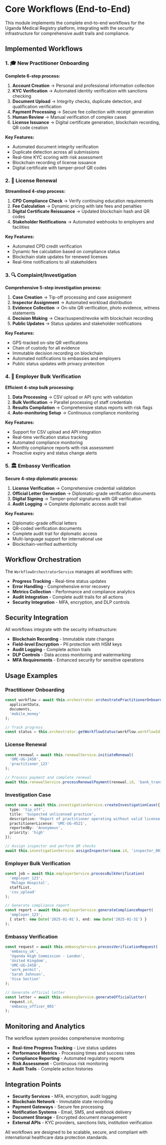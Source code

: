 # Core Workflows (End-to-End)

This module implements the complete end-to-end workflows for the Uganda Medical Registry platform, integrating with the security infrastructure for comprehensive audit trails and compliance.

## Implemented Workflows

### 1. 🎓 New Practitioner Onboarding

**Complete 6-step process:**
1. **Account Creation** → Personal and professional information collection
2. **KYC Verification** → Automated identity verification with sanctions checking
3. **Document Upload** → Integrity checks, duplicate detection, and qualification verification
4. **Payment Processing** → Secure fee collection with receipt generation
5. **Human Review** → Manual verification of complex cases
6. **License Issuance** → Digital certificate generation, blockchain recording, QR code creation

**Key Features:**
- Automated document integrity verification
- Duplicate detection across all submissions
- Real-time KYC scoring with risk assessment
- Blockchain recording of license issuance
- Digital certificate with tamper-proof QR codes

### 2. 🔄 License Renewal

**Streamlined 4-step process:**
1. **CPD Compliance Check** → Verify continuing education requirements
2. **Fee Calculation** → Dynamic pricing with late fees and penalties
3. **Digital Certificate Reissuance** → Updated blockchain hash and QR codes
4. **Stakeholder Notifications** → Automated webhooks to employers and facilities

**Key Features:**
- Automated CPD credit verification
- Dynamic fee calculation based on compliance status
- Blockchain state updates for renewed licenses
- Real-time notifications to all stakeholders

### 3. 🔍 Complaint/Investigation

**Comprehensive 5-step investigation process:**
1. **Case Creation** → Tip-off processing and case assignment
2. **Inspector Assignment** → Automated workload distribution
3. **Evidence Collection** → On-site QR verification, photo evidence, witness statements
4. **Decision Making** → Clear/suspend/revoke with blockchain recording
5. **Public Updates** → Status updates and stakeholder notifications

**Key Features:**
- GPS-tracked on-site QR verifications
- Chain of custody for all evidence
- Immutable decision recording on blockchain
- Automated notifications to embassies and employers
- Public status updates with privacy protection

### 4. 🏢 Employer Bulk Verification

**Efficient 4-step bulk processing:**
1. **Data Processing** → CSV upload or API sync with validation
2. **Bulk Verification** → Parallel processing of staff credentials
3. **Results Compilation** → Comprehensive status reports with risk flags
4. **Auto-monitoring Setup** → Continuous compliance monitoring

**Key Features:**
- Support for CSV upload and API integration
- Real-time verification status tracking
- Automated compliance monitoring
- Monthly compliance reports with risk assessment
- Proactive expiry and status change alerts

### 5. 🏛️ Embassy Verification

**Secure 4-step diplomatic process:**
1. **License Verification** → Comprehensive credential validation
2. **Official Letter Generation** → Diplomatic-grade verification documents
3. **Digital Signing** → Tamper-proof signatures with QR verification
4. **Audit Logging** → Complete diplomatic access audit trail

**Key Features:**
- Diplomatic-grade official letters
- QR-coded verification documents
- Complete audit trail for diplomatic access
- Multi-language support for international use
- Blockchain-verified authenticity

## Workflow Orchestration

The `WorkflowOrchestratorService` manages all workflows with:

- **Progress Tracking** - Real-time status updates
- **Error Handling** - Comprehensive error recovery
- **Metrics Collection** - Performance and compliance analytics
- **Audit Integration** - Complete audit trails for all actions
- **Security Integration** - MFA, encryption, and DLP controls

## Security Integration

All workflows integrate with the security infrastructure:

- **Blockchain Recording** - Immutable state changes
- **Field-level Encryption** - PII protection with HSM keys
- **Audit Logging** - Complete action trails
- **DLP Controls** - Data access monitoring and watermarking
- **MFA Requirements** - Enhanced security for sensitive operations

## Usage Examples

### Practitioner Onboarding
```typescript
const workflow = await this.orchestrator.orchestratePractitionerOnboarding(
  applicantData,
  documents,
  'mobile_money'
);

// Track progress
const status = this.orchestrator.getWorkflowStatus(workflow.workflowId);
```

### License Renewal
```typescript
const renewal = await this.renewalService.initiateRenewal(
  'UMC-UG-2458',
  'practitioner_123'
);

// Process payment and complete renewal
await this.renewalService.processRenewalPayment(renewal.id, 'bank_transfer');
```

### Investigation Case
```typescript
const case = await this.investigationService.createInvestigationCase({
  type: 'tip_off',
  title: 'Suspected unlicensed practice',
  description: 'Report of practitioner operating without valid license',
  practitionerLicense: 'UMC-UG-4521',
  reportedBy: 'Anonymous',
  priority: 'high'
});

// Assign inspector and perform QR checks
await this.investigationService.assignInspector(case.id, 'inspector_001', 'admin_001');
```

### Employer Bulk Verification
```typescript
const job = await this.employerService.processBulkVerification(
  'employer_123',
  'Mulago Hospital',
  staffList,
  'csv_upload'
);

// Generate compliance report
const report = await this.employerService.generateComplianceReport(
  'employer_123',
  { start: new Date('2025-01-01'), end: new Date('2025-01-31') }
);
```

### Embassy Verification
```typescript
const request = await this.embassyService.processVerificationRequest(
  'embassy_uk',
  'Uganda High Commission - London',
  'United Kingdom',
  'UMC-UG-2458',
  'work_permit',
  'Sarah Johnson',
  'Visa Section'
);

// Generate official letter
const letter = await this.embassyService.generateOfficialLetter(
  request.id,
  'embassy_officer_001'
);
```

## Monitoring and Analytics

The workflow system provides comprehensive monitoring:

- **Real-time Progress Tracking** - Live status updates
- **Performance Metrics** - Processing times and success rates
- **Compliance Reporting** - Automated regulatory reports
- **Risk Assessment** - Continuous risk monitoring
- **Audit Trails** - Complete action histories

## Integration Points

- **Security Services** - MFA, encryption, audit logging
- **Blockchain Network** - Immutable state recording
- **Payment Gateways** - Secure fee processing
- **Notification Systems** - Email, SMS, and webhook delivery
- **Document Storage** - Encrypted document management
- **External APIs** - KYC providers, sanctions lists, institution verification

All workflows are designed to be scalable, secure, and compliant with international healthcare data protection standards.
